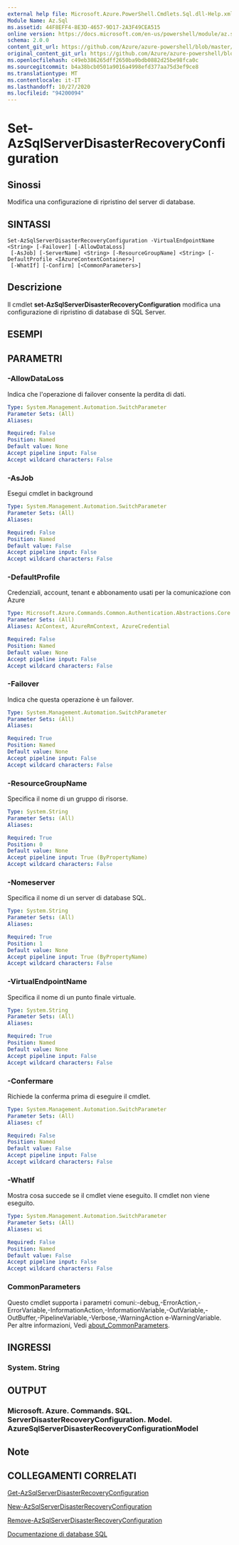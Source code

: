 ```yaml
---
external help file: Microsoft.Azure.PowerShell.Cmdlets.Sql.dll-Help.xml
Module Name: Az.Sql
ms.assetid: 44F8EFF4-8E3D-4657-9D17-2A3F49CEA515
online version: https://docs.microsoft.com/en-us/powershell/module/az.sql/set-azsqlserverdisasterrecoveryconfiguration
schema: 2.0.0
content_git_url: https://github.com/Azure/azure-powershell/blob/master/src/Sql/Sql/help/Set-AzSqlServerDisasterRecoveryConfiguration.md
original_content_git_url: https://github.com/Azure/azure-powershell/blob/master/src/Sql/Sql/help/Set-AzSqlServerDisasterRecoveryConfiguration.md
ms.openlocfilehash: c49eb386265dff2650ba9bdb0882d25be98fca0c
ms.sourcegitcommit: b4a38bcb0501a9016a4998efd377aa75d3ef9ce8
ms.translationtype: MT
ms.contentlocale: it-IT
ms.lasthandoff: 10/27/2020
ms.locfileid: "94200094"
---
```

# Set-AzSqlServerDisasterRecoveryConfiguration

## Sinossi
Modifica una configurazione di ripristino del server di database.

## SINTASSI

```
Set-AzSqlServerDisasterRecoveryConfiguration -VirtualEndpointName <String> [-Failover] [-AllowDataLoss]
 [-AsJob] [-ServerName] <String> [-ResourceGroupName] <String> [-DefaultProfile <IAzureContextContainer>]
 [-WhatIf] [-Confirm] [<CommonParameters>]
```

## Descrizione
Il cmdlet **set-AzSqlServerDisasterRecoveryConfiguration** modifica una configurazione di ripristino di database di SQL Server.

## ESEMPI

## PARAMETRI

### -AllowDataLoss
Indica che l'operazione di failover consente la perdita di dati.

```yaml
Type: System.Management.Automation.SwitchParameter
Parameter Sets: (All)
Aliases:

Required: False
Position: Named
Default value: None
Accept pipeline input: False
Accept wildcard characters: False
```

### -AsJob
Esegui cmdlet in background

```yaml
Type: System.Management.Automation.SwitchParameter
Parameter Sets: (All)
Aliases:

Required: False
Position: Named
Default value: False
Accept pipeline input: False
Accept wildcard characters: False
```

### -DefaultProfile
Credenziali, account, tenant e abbonamento usati per la comunicazione con Azure

```yaml
Type: Microsoft.Azure.Commands.Common.Authentication.Abstractions.Core.IAzureContextContainer
Parameter Sets: (All)
Aliases: AzContext, AzureRmContext, AzureCredential

Required: False
Position: Named
Default value: None
Accept pipeline input: False
Accept wildcard characters: False
```

### -Failover
Indica che questa operazione è un failover.

```yaml
Type: System.Management.Automation.SwitchParameter
Parameter Sets: (All)
Aliases:

Required: True
Position: Named
Default value: None
Accept pipeline input: False
Accept wildcard characters: False
```

### -ResourceGroupName
Specifica il nome di un gruppo di risorse.

```yaml
Type: System.String
Parameter Sets: (All)
Aliases:

Required: True
Position: 0
Default value: None
Accept pipeline input: True (ByPropertyName)
Accept wildcard characters: False
```

### -Nomeserver
Specifica il nome di un server di database SQL.

```yaml
Type: System.String
Parameter Sets: (All)
Aliases:

Required: True
Position: 1
Default value: None
Accept pipeline input: True (ByPropertyName)
Accept wildcard characters: False
```

### -VirtualEndpointName
Specifica il nome di un punto finale virtuale.

```yaml
Type: System.String
Parameter Sets: (All)
Aliases:

Required: True
Position: Named
Default value: None
Accept pipeline input: False
Accept wildcard characters: False
```

### -Confermare
Richiede la conferma prima di eseguire il cmdlet.

```yaml
Type: System.Management.Automation.SwitchParameter
Parameter Sets: (All)
Aliases: cf

Required: False
Position: Named
Default value: False
Accept pipeline input: False
Accept wildcard characters: False
```

### -WhatIf
Mostra cosa succede se il cmdlet viene eseguito.
Il cmdlet non viene eseguito.

```yaml
Type: System.Management.Automation.SwitchParameter
Parameter Sets: (All)
Aliases: wi

Required: False
Position: Named
Default value: False
Accept pipeline input: False
Accept wildcard characters: False
```

### CommonParameters
Questo cmdlet supporta i parametri comuni:-debug,-ErrorAction,-ErrorVariable,-InformationAction,-InformationVariable,-OutVariable,-OutBuffer,-PipelineVariable,-Verbose,-WarningAction e-WarningVariable. Per altre informazioni, Vedi [about_CommonParameters](http://go.microsoft.com/fwlink/?LinkID=113216).

## INGRESSI

### System. String

## OUTPUT

### Microsoft. Azure. Commands. SQL. ServerDisasterRecoveryConfiguration. Model. AzureSqlServerDisasterRecoveryConfigurationModel

## Note

## COLLEGAMENTI CORRELATI

[Get-AzSqlServerDisasterRecoveryConfiguration](./Get-AzSqlServerDisasterRecoveryConfiguration.md)

[New-AzSqlServerDisasterRecoveryConfiguration](./New-AzSqlServerDisasterRecoveryConfiguration.md)

[Remove-AzSqlServerDisasterRecoveryConfiguration](./Remove-AzSqlServerDisasterRecoveryConfiguration.md)

[Documentazione di database SQL](https://docs.microsoft.com/azure/sql-database/)
